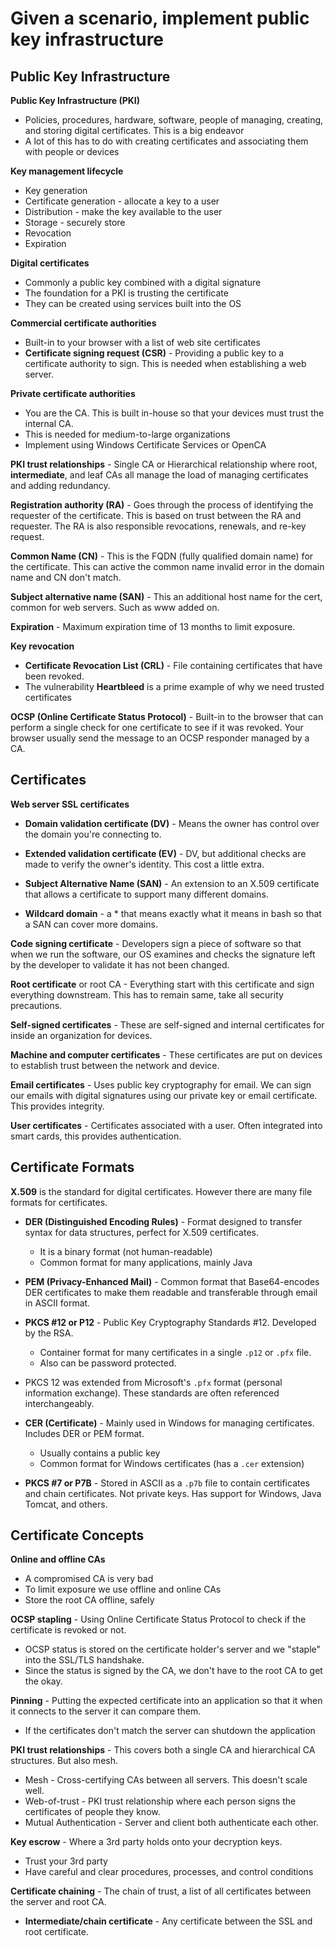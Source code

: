 # Given a scenario, implement public key infrastructure

## Public Key Infrastructure
**Public Key Infrastructure (PKI)**  
- Policies, procedures, hardware, software, people of managing, creating, and storing digital certificates. This is a big endeavor
- A lot of this has to do with creating certificates and associating them with people or devices

**Key management lifecycle**     
- Key generation 
- Certificate generation - allocate a key to a user
- Distribution - make the key available to the user
- Storage - securely store 
- Revocation
- Expiration

**Digital certificates**     
- Commonly a public key combined with a digital signature
- The foundation for a PKI is trusting the certificate 
- They can be created using services built into the OS

**Commercial certificate authorities**    
- Built-in to your browser with a list of web site certificates
- **Certificate signing request (CSR)** - Providing a public key to a certificate authority to sign. This is needed when establishing a web server.

**Private certificate authorities**   
- You are the CA. This is built in-house so that your devices must trust the internal CA.
- This is needed for medium-to-large organizations
- Implement using Windows Certificate Services or OpenCA

**PKI trust relationships** - Single CA or Hierarchical relationship where root, **intermediate**, and leaf CAs all manage the load of managing certificates and adding redundancy.   

**Registration authority (RA)** - Goes through the process of identifying the requester of the certificate. This is based on trust between the RA and requester. The RA is also responsible revocations, renewals, and re-key request.   

**Common Name (CN)** - This is the FQDN (fully qualified domain name) for the certificate. This can active the common name invalid error in the domain name and CN don't match.   

**Subject alternative name (SAN)** - This an additional host name for the cert, common for web servers. Such as www added on.   

**Expiration** - Maximum expiration time of 13 months to limit exposure.    

**Key revocation**    
- **Certificate Revocation List (CRL)** - File containing certificates that have been revoked.   
- The vulnerability **Heartbleed** is a prime example of why we need trusted certificates

**OCSP (Online Certificate Status Protocol)** - Built-in to the browser that can perform a single check for one certificate to see if it was revoked. Your browser usually send the message to an OCSP responder managed by a CA.    


## Certificates
**Web server SSL certificates**   
- **Domain validation certificate (DV)** - Means the owner has control over the domain you're connecting to.
- **Extended validation certificate (EV)** - DV, but additional checks are made to verify the owner's identity. This cost a little extra.

- **Subject Alternative Name (SAN)** - An extension to an X.509 certificate that allows a certificate to support many different domains.
- **Wildcard domain** - a * that means exactly what it means in bash so that a SAN can cover more domains.

**Code signing certificate** - Developers sign a piece of software so that when we run the software, our OS examines and checks the signature left by the developer to validate it has not been changed.   

**Root certificate** or root CA - Everything start with this certificate and sign everything downstream. This has to remain same, take all security precautions.   

**Self-signed certificates** - These are self-signed and internal certificates for inside an organization for devices.    

**Machine and computer certificates** - These certificates are put on devices to establish trust between the network and device.    

**Email certificates** - Uses public key cryptography for email. We can sign our emails with digital signatures using our private key or email certificate. This provides integrity.    

**User certificates** - Certificates associated with a user. Often integrated into smart cards, this provides authentication.    


## Certificate Formats
**X.509** is the standard for digital certificates. However there are many file formats for certificates.   

- **DER (Distinguished Encoding Rules)** - Format designed to transfer syntax for data structures, perfect for X.509 certificates. 
	- It is a binary format (not human-readable)
	- Common format for many applications, mainly Java
- **PEM (Privacy-Enhanced Mail)** - Common format that Base64-encodes DER certificates to make them readable and transferable through email in ASCII format.   

- **PKCS #12 or P12** - Public Key Cryptography Standards #12. Developed by the RSA.
	- Container format for many certificates in a single `.p12` or `.pfx` file.
	- Also can be password protected.
- PKCS 12 was extended from Microsoft's `.pfx` format (personal information exchange). These standards are often referenced interchangeably. 

- **CER (Certificate)** - Mainly used in Windows for managing certificates. Includes DER or PEM format. 
	- Usually contains a public key
	- Common format for Windows certificates (has a `.cer` extension)
- **PKCS #7 or P7B** - Stored in ASCII as a `.p7b` file to contain certificates and chain certificates. Not private keys. Has  support for Windows, Java Tomcat, and others.


## Certificate Concepts
**Online and offline CAs**    
- A compromised CA is very bad
- To limit exposure we use offline and online CAs
- Store the root CA offline, safely

**OCSP stapling** - Using Online Certificate Status Protocol to check if the certificate is revoked or not.  
- OCSP status is stored on the certificate holder's server and we "staple" into the SSL/TLS handshake.
- Since the status is signed by the CA, we don't have to the root CA to get the okay.

**Pinning** - Putting the expected certificate into an application so that it when it connects to the server it can compare them.   
- If the certificates don't match the server can shutdown the application

**PKI trust relationships** - This covers both a single CA and hierarchical CA structures. But also mesh.    
- Mesh - Cross-certifying CAs between all servers. This doesn't scale well.
- Web-of-trust - PKI trust relationship where each person signs the certificates of people they know.
- Mutual Authentication - Server and client both authenticate each other.

**Key escrow** - Where a 3rd party holds onto your decryption keys.     
- Trust your 3rd party
- Have careful and clear procedures, processes, and control conditions

**Certificate chaining** - The chain of trust, a list of all certificates between the server and root CA.   
- **Intermediate/chain certificate** - Any certificate between the SSL and root certificate. 

